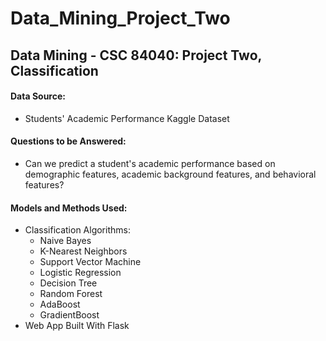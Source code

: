 # Data_Mining_Project_Two
## Data Mining - CSC 84040: Project Two, Classification

#### Data Source:
* Students' Academic Performance Kaggle Dataset
   
#### Questions to be Answered:
* Can we predict a student's academic performance based on demographic features, academic background features, and behavioral features?

#### Models and Methods Used:
* Classification Algorithms:
  * Naive Bayes
  * K-Nearest Neighbors
  * Support Vector Machine
  * Logistic Regression
  * Decision Tree
  * Random Forest 
  * AdaBoost
  * GradientBoost
* Web App Built With Flask 
